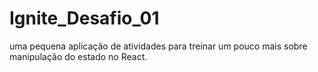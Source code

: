 # Ignite_Desafio_01
uma pequena aplicação de atividades para treinar um 
pouco mais sobre manipulação do estado no React.


